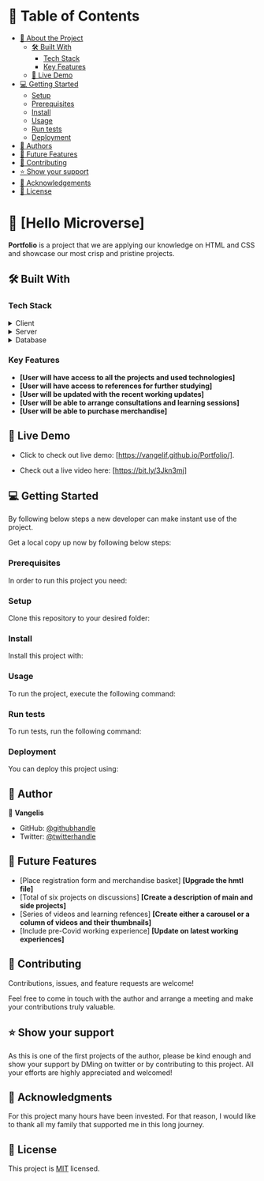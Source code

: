 # 📗 Table of Contents

- [📖 About the Project](#about-project)
  - [🛠 Built With](#built-with)
    - [Tech Stack](#tech-stack)
    - [Key Features](#key-features)
  - [🚀 Live Demo](#live-demo)
- [💻 Getting Started](#getting-started)
  - [Setup](#setup)
  - [Prerequisites](#prerequisites)
  - [Install](#install)
  - [Usage](#usage)
  - [Run tests](#run-tests)
  - [Deployment](#triangular_flag_on_post-deployment)
- [👥 Authors](#authors)
- [🔭 Future Features](#future-features)
- [🤝 Contributing](#contributing)
- [⭐️ Show your support](#support)
- [🙏 Acknowledgements](#acknowledgements)
- [📝 License](#license)

# 📖 [Hello Microverse] <a name="about-project"></a>

**Portfolio** is a project that we are applying our knowledge on HTML and CSS and showcase our most crisp and pristine projects. 
## 🛠 Built With <a name="built-with"></a>

### Tech Stack <a name="tech-stack"></a>

<details>
  <summary>Client</summary>
  <ul>
    <li><a href="https://reactjs.org/">React.js</a></li>
  </ul>
</details>

<details>
  <summary>Server</summary>
  <ul>
    <li><a href="https://expressjs.com/">Express.js</a></li>
  </ul>
</details>

<details>
<summary>Database</summary>
  <ul>
    <li><a href="https://www.postgresql.org/">PostgreSQL</a></li>
  </ul>
</details>

### Key Features <a name="key-features"></a>

- **[User will have access to all the projects and used technologies]**
- **[User will have access to references for further studying]**
- **[User will be updated with the recent working updates]**
- **[User will be able to arrange consultations and learning sessions]**
- **[User will be able to purchase merchandise]**

## 🚀 Live Demo <a name="live-demo"></a>

- Click to check out live demo: [https://vangelif.github.io/Portfolio/]. 

- Check out a live video here: [https://bit.ly/3Jkn3mj]

## 💻 Getting Started <a name="getting-started"></a>

By following below steps a new developer can make instant use of the project.

Get a local copy up now by following below steps:

### Prerequisites

In order to run this project you need:

<!--
Example command:

```sh
 gem install rails
```
 -->

### Setup

Clone this repository to your desired folder:

<!--
Example commands:

```sh
  cd my-folder
  git clone git@github.com:myaccount/my-project.git
```
--->

### Install

Install this project with:

<!--
Example command:

```sh
  cd my-project
  gem install
```
--->

### Usage

To run the project, execute the following command:

<!--
Example command:

```sh
  rails server
```
--->

### Run tests

To run tests, run the following command:

<!--
Example command:

```sh
  bin/rails test test/models/article_test.rb
```
--->

### Deployment

You can deploy this project using:

<!--
Example:

```sh

```
 -->

## 👥 Author <a name="authors"></a>

👤 **Vangelis**

- GitHub: [@githubhandle](https://github.com/VangeliVangeli)
- Twitter: [@twitterhandle](https://twitter.com/vangfot)

## 🔭 Future Features <a name="future-features"></a>

- [Place registration form and merchandise basket] **[Upgrade the hmtl file]**
- [Total of six projects on discussions] **[Create a description of main and side projects]**
- [Series of videos and learning refences] **[Create either a carousel or a column of videos and their thumbnails]**
- [Include pre-Covid working experience] **[Update on latest working experiences]**

## 🤝 Contributing <a name="contributing"></a>

Contributions, issues, and feature requests are welcome!

Feel free to come in touch with the author and arrange a meeting and make your contributions truly valuable. 

## ⭐️ Show your support <a name="support"></a>

As this is one of the first projects of the author, please be kind enough and show your support by DMing on twitter or by contributing to this project. All your efforts are highly appreciated and welcomed!

## 🙏 Acknowledgments <a name="acknowledgements"></a>

For this project many hours have been invested. For that reason, I would like to thank all my family that supported me in this long journey.

  ## 📝 License <a name="license"></a>

This project is [MIT](./LICENSE) licensed.

